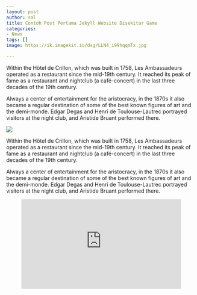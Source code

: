 ```yaml
---
layout: post
author: sal
title: Contoh Post Pertama Jekyll Website Disekitar Game
categories:
- News
tags: []
image: https://ik.imagekit.io/dsg/LLN4_i99hqqmTx.jpg

---
```

Within the Hôtel de Crillon, which was built in 1758, Les Ambassadeurs operated as a restaurant since the mid-19th century. It reached its peak of fame as a restaurant and nightclub (a café-concert) in the last three decades of the 19th century.

Always a center of entertainment for the aristocracy, in the 1870s it also became a regular destination of some of the best known figures of art and the demi-monde. Edgar Degas and Henri de Toulouse-Lautrec portrayed visitors at the night club, and Aristide Bruant performed there.

![](https://ik.imagekit.io/dsg/LLN1_PztZIpvOEov.jpg)

Within the Hôtel de Crillon, which was built in 1758, Les Ambassadeurs operated as a restaurant since the mid-19th century. It reached its peak of fame as a restaurant and nightclub (a café-concert) in the last three decades of the 19th century.

Always a center of entertainment for the aristocracy, in the 1870s it also became a regular destination of some of the best known figures of art and the demi-monde. Edgar Degas and Henri de Toulouse-Lautrec portrayed visitors at the night club, and Aristide Bruant performed there.

<figure class="video_container">
  <div style="overflow: hidden;
  padding-top: 56.25%; /* 16:9*/
  position: relative;">
  <iframe style="   border: 0;
   height: 100%;
   left: 0;
   position: absolute;
   top: 0;
   width: 100%;" src="https://www.youtube.com/embed/enMumwvLAug" frameborder="0" allowfullscreen="true"> </iframe>
  </div>
</figure>